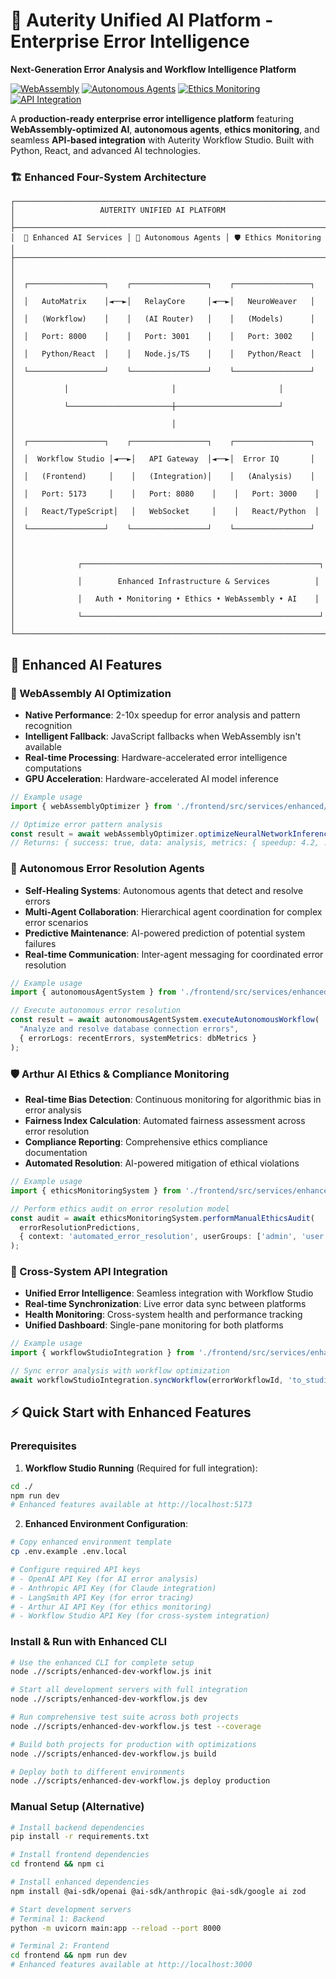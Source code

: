 # 🚀 Auterity Unified AI Platform - Enterprise Error Intelligence

**Next-Generation Error Analysis and Workflow Intelligence Platform**

[![WebAssembly](https://img.shields.io/badge/WebAssembly-Optimized-blue)](https://webassembly.org/)
[![Autonomous Agents](https://img.shields.io/badge/Autonomous-Agents-green)](https://github.com/microsoft/autogen)
[![Ethics Monitoring](https://img.shields.io/badge/Ethics-Arthur%20AI-purple)](https://arthur.ai/)
[![API Integration](https://img.shields.io/badge/API-Integration-orange)](./)

A **production-ready enterprise error intelligence platform** featuring **WebAssembly-optimized AI**, **autonomous agents**, **ethics monitoring**, and seamless **API-based integration** with Auterity Workflow Studio. Built with Python, React, and advanced AI technologies.

### **🏗️ Enhanced Four-System Architecture**

```
┌─────────────────────────────────────────────────────────────────────────────────┐
│                   AUTERITY UNIFIED AI PLATFORM                                │
├─────────────────────────────────────────────────────────────────────────────────┤
│  🚀 Enhanced AI Services │ 🤖 Autonomous Agents │ 🛡️ Ethics Monitoring        │
├─────────────────────────────────────────────────────────────────────────────────┤
│                                                                                 │
│  ┌─────────────────┐    ┌─────────────────┐    ┌─────────────────┐           │
│  │   AutoMatrix    │◄──►│   RelayCore     │◄──►│   NeuroWeaver   │           │
│  │   (Workflow)    │    │   (AI Router)   │    │   (Models)      │           │
│  │   Port: 8000    │    │   Port: 3001    │    │   Port: 3002    │           │
│  │   Python/React  │    │   Node.js/TS    │    │   Python/React  │           │
│  └─────────────────┘    └─────────────────┘    └─────────────────┘           │
│           │                       │                       │                    │
│           └───────────────────────┼───────────────────────┘                    │
│                                   │                                            │
│  ┌─────────────────┐    ┌─────────────────┐    ┌─────────────────┐           │
│  │  Workflow Studio │◄──►│   API Gateway  │◄──►│  Error IQ       │           │
│  │   (Frontend)     │    │   (Integration)│    │   (Analysis)    │           │
│  │   Port: 5173     │    │   Port: 8080    │    │   Port: 3000    │           │
│  │   React/TypeScript│   │   WebSocket     │    │   React/Python  │           │
│  └─────────────────┘    └─────────────────┘    └─────────────────┘           │
│                                                                                 │
│              ┌─────────────────────────────────────────────────────┐           │
│              │        Enhanced Infrastructure & Services          │           │
│              │   Auth • Monitoring • Ethics • WebAssembly • AI    │           │
│              └─────────────────────────────────────────────────────┘           │
└─────────────────────────────────────────────────────────────────────────────────┘
```

## 🚀 Enhanced AI Features

### 🤖 WebAssembly AI Optimization
- **Native Performance**: 2-10x speedup for error analysis and pattern recognition
- **Intelligent Fallback**: JavaScript fallbacks when WebAssembly isn't available
- **Real-time Processing**: Hardware-accelerated error intelligence computations
- **GPU Acceleration**: Hardware-accelerated AI model inference

```typescript
// Example usage
import { webAssemblyOptimizer } from './frontend/src/services/enhanced/webAssemblyOptimizer';

// Optimize error pattern analysis
const result = await webAssemblyOptimizer.optimizeNeuralNetworkInference(model, errorData);
// Returns: { success: true, data: analysis, metrics: { speedup: 4.2, ... } }
```

### 🧠 Autonomous Error Resolution Agents
- **Self-Healing Systems**: Autonomous agents that detect and resolve errors
- **Multi-Agent Collaboration**: Hierarchical agent coordination for complex error scenarios
- **Predictive Maintenance**: AI-powered prediction of potential system failures
- **Real-time Communication**: Inter-agent messaging for coordinated error resolution

```typescript
// Example usage
import { autonomousAgentSystem } from './frontend/src/services/enhanced/autonomousAgents';

// Execute autonomous error resolution
const result = await autonomousAgentSystem.executeAutonomousWorkflow(
  "Analyze and resolve database connection errors",
  { errorLogs: recentErrors, systemMetrics: dbMetrics }
);
```

### 🛡️ Arthur AI Ethics & Compliance Monitoring
- **Real-time Bias Detection**: Continuous monitoring for algorithmic bias in error analysis
- **Fairness Index Calculation**: Automated fairness assessment across error resolution
- **Compliance Reporting**: Comprehensive ethics compliance documentation
- **Automated Resolution**: AI-powered mitigation of ethical violations

```typescript
// Example usage
import { ethicsMonitoringSystem } from './frontend/src/services/enhanced/ethicsMonitoring';

// Perform ethics audit on error resolution model
const audit = await ethicsMonitoringSystem.performManualEthicsAudit(
  errorResolutionPredictions,
  { context: 'automated_error_resolution', userGroups: ['admin', 'user', 'guest'] }
);
```

### 🔄 Cross-System API Integration
- **Unified Error Intelligence**: Seamless integration with Workflow Studio
- **Real-time Synchronization**: Live error data sync between platforms
- **Health Monitoring**: Cross-system health and performance tracking
- **Unified Dashboard**: Single-pane monitoring for both platforms

```typescript
// Example usage
import { workflowStudioIntegration } from './frontend/src/services/enhanced/workflowStudioIntegration';

// Sync error analysis with workflow optimization
await workflowStudioIntegration.syncWorkflow(errorWorkflowId, 'to_studio');
```

## ⚡ Quick Start with Enhanced Features

### Prerequisites

1. **Workflow Studio Running** (Required for full integration):
```bash
cd ./
npm run dev
# Enhanced features available at http://localhost:5173
```

2. **Enhanced Environment Configuration**:
```bash
# Copy enhanced environment template
cp .env.example .env.local

# Configure required API keys
# - OpenAI API Key (for AI error analysis)
# - Anthropic API Key (for Claude integration)
# - LangSmith API Key (for error tracing)
# - Arthur AI API Key (for ethics monitoring)
# - Workflow Studio API Key (for cross-system integration)
```

### Install & Run with Enhanced CLI

```bash
# Use the enhanced CLI for complete setup
node .//scripts/enhanced-dev-workflow.js init

# Start all development servers with full integration
node .//scripts/enhanced-dev-workflow.js dev

# Run comprehensive test suite across both projects
node .//scripts/enhanced-dev-workflow.js test --coverage

# Build both projects for production with optimizations
node .//scripts/enhanced-dev-workflow.js build

# Deploy both to different environments
node .//scripts/enhanced-dev-workflow.js deploy production
```

### Manual Setup (Alternative)

```bash
# Install backend dependencies
pip install -r requirements.txt

# Install frontend dependencies
cd frontend && npm ci

# Install enhanced dependencies
npm install @ai-sdk/openai @ai-sdk/anthropic @ai-sdk/google ai zod

# Start development servers
# Terminal 1: Backend
python -m uvicorn main:app --reload --port 8000

# Terminal 2: Frontend
cd frontend && npm run dev
# Enhanced features available at http://localhost:3000

